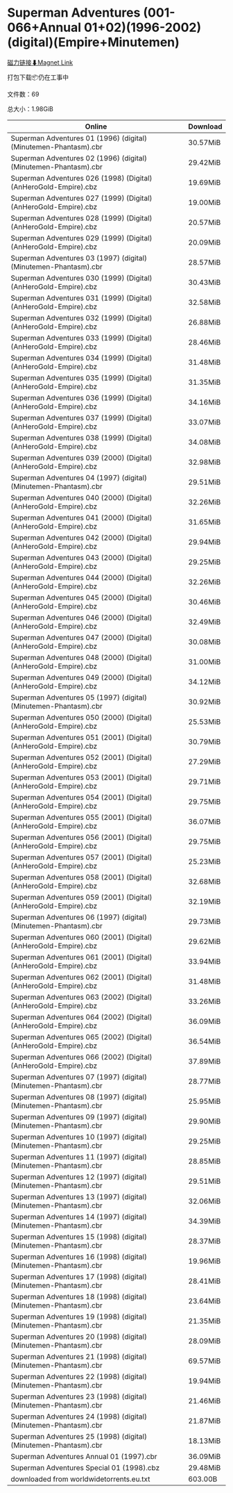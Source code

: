 # Superman Adventures (001-066+Annual 01+02)(1996-2002)(digital)(Empire+Minutemen)

[磁力链接⬇Magnet Link](magnet:?xt=urn:btih:f6dc8e137dff28df9e24698b7d19eb393fed0a8d&dn=Superman%20Adventures%20%28001-066%2BAnnual%2001%2B02%29%281996-2002%29%28digital%29%28Empire%2BMinutemen%29)

打包下载📦仍在工事中

文件数：69

总大小：1.98GiB

Online | Download
--- | ---
Superman Adventures 01 (1996) (digital) (Minutemen-Phantasm).cbr | 30.57MiB
Superman Adventures 02 (1996) (digital) (Minutemen-Phantasm).cbr | 29.42MiB
Superman Adventures 026 (1998) (Digital) (AnHeroGold-Empire).cbz | 19.69MiB
Superman Adventures 027 (1999) (Digital) (AnHeroGold-Empire).cbz | 19.00MiB
Superman Adventures 028 (1999) (Digital) (AnHeroGold-Empire).cbz | 20.57MiB
Superman Adventures 029 (1999) (Digital) (AnHeroGold-Empire).cbz | 20.09MiB
Superman Adventures 03 (1997) (digital) (Minutemen-Phantasm).cbr | 28.57MiB
Superman Adventures 030 (1999) (Digital) (AnHeroGold-Empire).cbz | 30.43MiB
Superman Adventures 031 (1999) (Digital) (AnHeroGold-Empire).cbz | 32.58MiB
Superman Adventures 032 (1999) (Digital) (AnHeroGold-Empire).cbz | 26.88MiB
Superman Adventures 033 (1999) (Digital) (AnHeroGold-Empire).cbz | 28.46MiB
Superman Adventures 034 (1999) (Digital) (AnHeroGold-Empire).cbz | 31.48MiB
Superman Adventures 035 (1999) (Digital) (AnHeroGold-Empire).cbz | 31.35MiB
Superman Adventures 036 (1999) (Digital) (AnHeroGold-Empire).cbz | 34.16MiB
Superman Adventures 037 (1999) (Digital) (AnHeroGold-Empire).cbz | 33.07MiB
Superman Adventures 038 (1999) (Digital) (AnHeroGold-Empire).cbz | 34.08MiB
Superman Adventures 039 (2000) (Digital) (AnHeroGold-Empire).cbz | 32.98MiB
Superman Adventures 04 (1997) (digital) (Minutemen-Phantasm).cbr | 29.51MiB
Superman Adventures 040 (2000) (Digital) (AnHeroGold-Empire).cbz | 32.26MiB
Superman Adventures 041 (2000) (Digital) (AnHeroGold-Empire).cbz | 31.65MiB
Superman Adventures 042 (2000) (Digital) (AnHeroGold-Empire).cbz | 29.94MiB
Superman Adventures 043 (2000) (Digital) (AnHeroGold-Empire).cbz | 29.25MiB
Superman Adventures 044 (2000) (Digital) (AnHeroGold-Empire).cbz | 32.26MiB
Superman Adventures 045 (2000) (Digital) (AnHeroGold-Empire).cbz | 30.46MiB
Superman Adventures 046 (2000) (Digital) (AnHeroGold-Empire).cbz | 32.49MiB
Superman Adventures 047 (2000) (Digital) (AnHeroGold-Empire).cbz | 30.08MiB
Superman Adventures 048 (2000) (Digital) (AnHeroGold-Empire).cbz | 31.00MiB
Superman Adventures 049 (2000) (Digital) (AnHeroGold-Empire).cbz | 34.12MiB
Superman Adventures 05 (1997) (digital) (Minutemen-Phantasm).cbr | 30.92MiB
Superman Adventures 050 (2000) (Digital) (AnHeroGold-Empire).cbz | 25.53MiB
Superman Adventures 051 (2001) (Digital) (AnHeroGold-Empire).cbz | 30.79MiB
Superman Adventures 052 (2001) (Digital) (AnHeroGold-Empire).cbz | 27.29MiB
Superman Adventures 053 (2001) (Digital) (AnHeroGold-Empire).cbz | 29.71MiB
Superman Adventures 054 (2001) (Digital) (AnHeroGold-Empire).cbz | 29.75MiB
Superman Adventures 055 (2001) (Digital) (AnHeroGold-Empire).cbz | 36.07MiB
Superman Adventures 056 (2001) (Digital) (AnHeroGold-Empire).cbz | 29.75MiB
Superman Adventures 057 (2001) (Digital) (AnHeroGold-Empire).cbz | 25.23MiB
Superman Adventures 058 (2001) (Digital) (AnHeroGold-Empire).cbz | 32.68MiB
Superman Adventures 059 (2001) (Digital) (AnHeroGold-Empire).cbz | 32.19MiB
Superman Adventures 06 (1997) (digital) (Minutemen-Phantasm).cbr | 29.73MiB
Superman Adventures 060 (2001) (Digital) (AnHeroGold-Empire).cbz | 29.62MiB
Superman Adventures 061 (2001) (Digital) (AnHeroGold-Empire).cbz | 33.94MiB
Superman Adventures 062 (2001) (Digital) (AnHeroGold-Empire).cbz | 31.48MiB
Superman Adventures 063 (2002) (Digital) (AnHeroGold-Empire).cbz | 33.26MiB
Superman Adventures 064 (2002) (Digital) (AnHeroGold-Empire).cbz | 36.09MiB
Superman Adventures 065 (2002) (Digital) (AnHeroGold-Empire).cbz | 36.54MiB
Superman Adventures 066 (2002) (Digital) (AnHeroGold-Empire).cbz | 37.89MiB
Superman Adventures 07 (1997) (digital) (Minutemen-Phantasm).cbr | 28.77MiB
Superman Adventures 08 (1997) (digital) (Minutemen-Phantasm).cbr | 25.95MiB
Superman Adventures 09 (1997) (digital) (Minutemen-Phantasm).cbr | 29.90MiB
Superman Adventures 10 (1997) (digital) (Minutemen-Phantasm).cbr | 29.25MiB
Superman Adventures 11 (1997) (digital) (Minutemen-Phantasm).cbr | 28.85MiB
Superman Adventures 12 (1997) (digital) (Minutemen-Phantasm).cbr | 29.51MiB
Superman Adventures 13 (1997) (digital) (Minutemen-Phantasm).cbr | 32.06MiB
Superman Adventures 14 (1997) (digital) (Minutemen-Phantasm).cbr | 34.39MiB
Superman Adventures 15 (1998) (digital) (Minutemen-Phantasm).cbr | 28.37MiB
Superman Adventures 16 (1998) (digital) (Minutemen-Phantasm).cbr | 19.96MiB
Superman Adventures 17 (1998) (digital) (Minutemen-Phantasm).cbr | 28.41MiB
Superman Adventures 18 (1998) (digital) (Minutemen-Phantasm).cbr | 23.64MiB
Superman Adventures 19 (1998) (digital) (Minutemen-Phantasm).cbr | 21.35MiB
Superman Adventures 20 (1998) (digital) (Minutemen-Phantasm).cbr | 28.09MiB
Superman Adventures 21 (1998) (digital) (Minutemen-Phantasm).cbr | 69.57MiB
Superman Adventures 22 (1998) (digital) (Minutemen-Phantasm).cbr | 19.94MiB
Superman Adventures 23 (1998) (digital) (Minutemen-Phantasm).cbr | 21.46MiB
Superman Adventures 24 (1998) (digital) (Minutemen-Phantasm).cbr | 21.87MiB
Superman Adventures 25 (1998) (digital) (Minutemen-Phantasm).cbr | 18.13MiB
Superman Adventures Annual 01 (1997).cbr | 36.09MiB
Superman Adventures Special 01 (1998).cbz | 29.48MiB
downloaded from worldwidetorrents.eu.txt | 603.00B